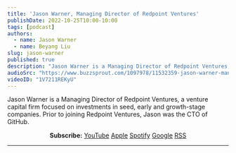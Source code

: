 ```yaml
---
title: 'Jason Warner, Managing Director of Redpoint Ventures'
publishDate: 2022-10-25T10:00-10:00
tags: [podcast]
authors:
  - name: Jason Warner
  - name: Beyang Liu
slug: jason-warner
published: true
description: "Jason Warner is a Managing Director of Redpoint Ventures, a venture capital firm focused on investments in seed, early and growth-stage companies. Prior to joining Redpoint Ventures, Jason was the CTO of GitHub."
audioSrc: "https://www.buzzsprout.com/1097978/11532359-jason-warner-managing-director-of-redpoint-ventures.mp3?download=true"
videoID: "1V7211REKyU"
---
```


Jason Warner is a Managing Director of Redpoint Ventures, a venture capital firm focused on investments in seed, early and growth-stage companies. Prior to joining Redpoint Ventures, Jason was the CTO of GitHub.

<YouTube id="1V7211REKyU" title="Jason Warner, Managing Director of Redpoint Ventures" />

<center className="pt-2 pb-4">
    <strong>Subscribe:</strong>
    <a href="https://www.youtube.com/playlist?list=PL6zLuuRVa1_jf5GDl61SvEOXvwvKS1IXA" style={{paddingLeft: '0.2em'}}>YouTube</a>
    <a href="https://podcasts.apple.com/us/podcast/the-sourcegraph-podcast/id1516219009" style={{paddingLeft: '0.2em'}}>Apple</a>
    <a href="https://open.spotify.com/show/1YlDYvCxNB7jAndbZPt5a6" style={{paddingLeft: '0.2em'}}>Spotify</a>
    <a href="https://podcasts.google.com/?feed=aHR0cHM6Ly9mZWVkcy5idXp6c3Byb3V0LmNvbS8xMDk3OTc4LnJzcw==" style={{paddingLeft: '0.2em'}}>Google</a>
    <a href="https://feeds.buzzsprout.com/1097978.rss" style={{paddingLeft: '0.2em'}}>RSS</a>
</center>

<hr className="py-4" />